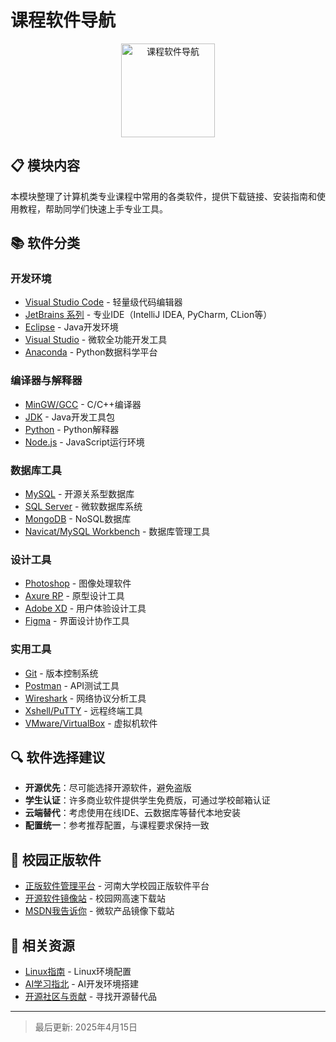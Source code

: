 # 课程软件导航

<div align="center">
<img src="https://example.com/software-logo.png" alt="课程软件导航" width="150"/>
</div>

## 📋 模块内容

本模块整理了计算机类专业课程中常用的各类软件，提供下载链接、安装指南和使用教程，帮助同学们快速上手专业工具。

## 📚 软件分类

### 开发环境
- [Visual Studio Code](environment/vscode.md) - 轻量级代码编辑器
- [JetBrains 系列](environment/jetbrains.md) - 专业IDE（IntelliJ IDEA, PyCharm, CLion等）
- [Eclipse](environment/eclipse.md) - Java开发环境
- [Visual Studio](environment/vs.md) - 微软全功能开发工具
- [Anaconda](environment/anaconda.md) - Python数据科学平台

### 编译器与解释器
- [MinGW/GCC](compilers/gcc.md) - C/C++编译器
- [JDK](compilers/jdk.md) - Java开发工具包
- [Python](compilers/python.md) - Python解释器
- [Node.js](compilers/nodejs.md) - JavaScript运行环境

### 数据库工具
- [MySQL](database/mysql.md) - 开源关系型数据库
- [SQL Server](database/sqlserver.md) - 微软数据库系统
- [MongoDB](database/mongodb.md) - NoSQL数据库
- [Navicat/MySQL Workbench](database/dbtools.md) - 数据库管理工具

### 设计工具
- [Photoshop](design/photoshop.md) - 图像处理软件
- [Axure RP](design/axure.md) - 原型设计工具
- [Adobe XD](design/xd.md) - 用户体验设计工具
- [Figma](design/figma.md) - 界面设计协作工具

### 实用工具
- [Git](utils/git.md) - 版本控制系统
- [Postman](utils/postman.md) - API测试工具
- [Wireshark](utils/wireshark.md) - 网络协议分析工具
- [Xshell/PuTTY](utils/terminal.md) - 远程终端工具
- [VMware/VirtualBox](utils/vm.md) - 虚拟机软件

## 🔍 软件选择建议

- **开源优先**：尽可能选择开源软件，避免盗版
- **学生认证**：许多商业软件提供学生免费版，可通过学校邮箱认证
- **云端替代**：考虑使用在线IDE、云数据库等替代本地安装
- **配置统一**：参考推荐配置，与课程要求保持一致

## 🌟 校园正版软件

- [正版软件管理平台](https://example.com/henu-software) - 河南大学校园正版软件平台
- [开源软件镜像站](https://example.com/henu-mirror) - 校园网高速下载站
- [MSDN我告诉你](https://msdn.itellyou.cn/) - 微软产品镜像下载站

## 🔗 相关资源

- [Linux指南](../LinuxGuide/README.md) - Linux环境配置
- [AI学习指北](../AILearnGuide/README.md) - AI开发环境搭建
- [开源社区与贡献](../OpenSource/README.md) - 寻找开源替代品

---

> 最后更新: 2025年4月15日